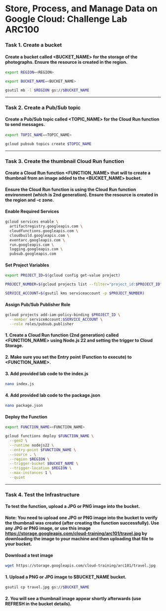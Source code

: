 # Store, Process, and Manage Data on Google Cloud: Challenge Lab <br>ARC100

### Task 1. Create a bucket

#### Create a bucket called <BUCKET_NAME> for the storage of the photographs. Ensure the resource is created in the <REGION> region.

```bash
export REGION=<REGION>
```

```bash
export BUCKET_NAME=<BUCKET_NAME>
```

```bash
gsutil mb -l $REGION gs://$BUCKET_NAME
```

---

### Task 2. Create a Pub/Sub topic

#### Create a Pub/Sub topic called <TOPIC_NAME> for the Cloud Run function to send messages.

```bash
export TOPIC_NAME=<TOPIC_NAME>
```

```bash
gcloud pubsub topics create $TOPIC_NAME
```

---

### Task 3. Create the thumbnail Cloud Run function

#### Create a Cloud Run function <FUNCTION_NAME> that will to create a thumbnail from an image added to the <BUCKET_NAME> bucket.

#### Ensure the Cloud Run function is using the Cloud Run function environment (which is 2nd generation). Ensure the resource is created in the <REGION> region and <REGION>-c zone.

#### Enable Required Services

```bash
gcloud services enable \
  artifactregistry.googleapis.com \
  cloudfunctions.googleapis.com \
  cloudbuild.googleapis.com \
  eventarc.googleapis.com \
  run.googleapis.com \
  logging.googleapis.com \
  pubsub.googleapis.com
```

#### Set Project Variables

```bash
export PROJECT_ID=$(gcloud config get-value project)
```

```bash
PROJECT_NUMBER=$(gcloud projects list --filter="project_id:$PROJECT_ID" --format='value(project_number)')
```

```bash
SERVICE_ACCOUNT=$(gsutil kms serviceaccount -p $PROJECT_NUMBER)
```

#### Assign Pub/Sub Publisher Role

```bash
gcloud projects add-iam-policy-binding $PROJECT_ID \
  --member serviceAccount:$SERVICE_ACCOUNT \
  --role roles/pubsub.publisher
```

#### 1. Create a Cloud Run function (2nd generation) called <FUNCTION_NAME> using Node.js 22 and setting the trigger to Cloud Storage.

#### 2. Make sure you set the Entry point (Function to execute) to <FUNCTION_NAME>.

#### 3. Add provided lab code to the index.js

```bash
nano index.js
```

#### 4. Add provided lab code to the package.json

```bash
nano package.json
```

#### Deploy the Function

```bash
export FUNCTION_NAME=<FUNCTION_NAME>
```

```bash
gcloud functions deploy $FUNCTION_NAME \
  --gen2 \
  --runtime nodejs22 \
  --entry-point $FUNCTION_NAME \
  --source . \
  --region $REGION \
  --trigger-bucket $BUCKET_NAME \
  --trigger-location $REGION \
  --max-instances 1 \
  --quiet
```

---

### Task 4. Test the Infrastructure

#### To test the function, upload a JPG or PNG image into the bucket.

#### Note: You need to upload one JPG or PNG image into the bucket to verify the thumbnail was created (after creating the function successfully). Use any JPG or PNG image, or use this image https://storage.googleapis.com/cloud-training/arc101/travel.jpg by downloading the image to your machine and then uploading that file to your bucket.

#### Download a test image

```bash
wget https://storage.googleapis.com/cloud-training/arc101/travel.jpg
```

#### 1. Upload a PNG or JPG image to $BUCKET_NAME bucket.

```bash
gsutil cp travel.jpg gs://$BUCKET_NAME
```

#### 2. You will see a thumbnail image appear shortly afterwards (use REFRESH in the bucket details).
